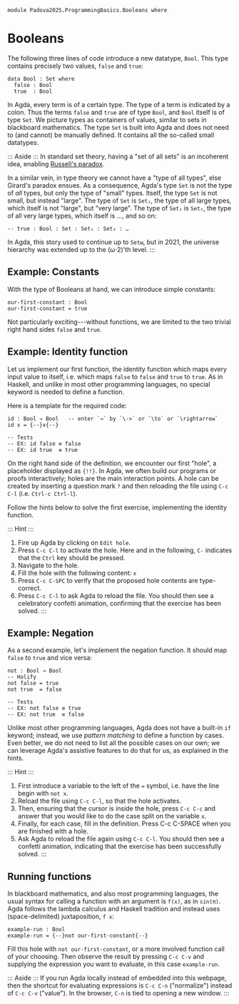```
module Padova2025.ProgrammingBasics.Booleans where
```

# Booleans

The following three lines of code introduce a new datatype, `Bool`. This type contains
precisely two values, `false` and `true`:

```
data Bool : Set where
  false : Bool
  true  : Bool
```

In Agda, every term is of a certain type. The type of a term is indicated by a
colon. Thus the terms `false` and `true` are of type `Bool`, and `Bool` itself
is of type `Set`. We picture types as containers of values, similar to sets in
blackboard mathematics. The type `Set` is built into Agda and does not need to
(and cannot) be manually defined. It contains all the so-called small
datatypes.

::: Aside :::
In standard set theory, having a "set of all sets" is an incoherent idea,
enabling [Russell's paradox](https://en.wikipedia.org/wiki/Russell%27s_paradox).

In a similar vein, in type theory we cannot have a "type of all types", else
Girard's paradox ensues. As a consequence, Agda's type `Set` is not the type of
*all* types, but only the type of "small" types. Itself, the type `Set` is not
small, but instead "large". The type of `Set` is `Set₁`, the type of all large
types, which itself is not "large", but "very large". The type of `Set₁` is
`Set₂`, the type of all very large types, which itself is ..., and so on:

```
-- true : Bool : Set : Set₁ : Set₂ : …
```

In Agda, this story used to continue up to `Setω`, but in 2021, the universe
hierarchy was extended up to the (ω⋅2)'th level.
:::


## Example: Constants

With the type of Booleans at hand, we can introduce simple constants:

```
our-first-constant : Bool
our-first-constant = true
```

Not particularly exciting---without functions, we are limited to the two
trivial right hand sides `false` and `true`.


## Example: Identity function

Let us implement our first function, the
identity function which maps every input value to itself, i.e. which maps
`false` to `false` and `true` to `true`. As in Haskell, and unlike in most
other programming languages, no special keyword is needed to define a function.

Here is a template for the required code:

```
id : Bool → Bool   -- enter `→` by `\->` or `\to` or `\rightarrow`
id x = {--}x{--}

-- Tests
-- EX: id false ≡ false
-- EX: id true  ≡ true
```

On the right hand side of the definition, we encounter our first "hole",
a placeholder displayed as `{!!}`. In Agda, we often build our programs or proofs
interactively; holes are the main interaction points. A hole can be created by
inserting a question mark `?` and then reloading the file using `C-c C-l` (i.e.
`Ctrl-c Ctrl-l`).

Follow the hints below to solve the first exercise, implementing the identity
function.

::: Hint :::
1. Fire up Agda by clicking on `Edit hole`.
2. Press `C-c C-l` to activate the hole. Here and in the following, `C-`
   indicates that the `Ctrl` key should be pressed.
3. Navigate to the hole.
4. Fill the hole with the following content: `x`
5. Press `C-c C-SPC` to verify that the proposed hole contents are type-correct.
6. Press `C-c C-l` to ask Agda to reload the file. You should then see a
   celebratory confetti animation, confirming that the exercise has been solved.
:::


## Example: Negation

As a second example, let's implement the negation function. It should map
`false` to `true` and vice versa:

```
not : Bool → Bool
-- Holify
not false = true
not true  = false

-- Tests
-- EX: not false ≡ true
-- EX: not true  ≡ false
```

Unlike most other programming languages, Agda does not have a built-in `if`
keyword; instead, we use *pattern matching* to define a function by cases.
Even better, we do not need to list all the possible cases on our own; we can
leverage Agda's assistive features to do that for us, as explained in the
hints.

::: Hint :::
1. First introduce a variable to the left of the `=` symbol, i.e. have the line
   begin with `not x`.
2. Reload the file using `C-c C-l`, so that the hole activates.
3. Then, ensuring that the cursor is inside the hole, press `C-c C-c` and answer
   that you would like to do the case split on the variable `x`.
4. Finally, for each case, fill in the definition. Press C-c C-SPACE when you
   are finished with a hole.
5. Ask Agda to reload the file again using `C-c C-l`. You should then see
   a confetti animation, indicating that the exercise has been successfully solved.
:::


## Running functions

In blackboard mathematics, and also most programming languages, the usual
syntax for calling a function with an argument is `f(x)`, as in `sin(π)`. Agda
follows the lambda calculus and Haskell tradition and instead uses
(space-delimited) juxtaposition, `f x`:

```
example-run : Bool
example-run = {--}not our-first-constant{--}
```

Fill this hole with `not our-first-constant`, or a more involved function call
of your choosing. Then observe the result by pressing `C-c C-v` and
supplying the expression you want to evaluate, in this case `example-run`.

::: Aside :::
If you run Agda locally instead of embedded into this webpage, then the
shortcut for evaluating expressions is `C-c C-n` ("normalize") instead of `C-c
C-v` ("value"). In the browser, `C-n` is tied to opening a new window.
:::

